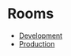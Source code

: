 # Rooms

- [Development](https://hubs.aelatgt.net/qQiDsRg/proper-impressive-sphere/)
- [Production](https://hubs.aelatgt.net/kqBePhx/production-expressive-avatars/)

